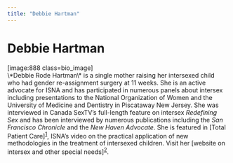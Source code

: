 ```yaml
---
title: "Debbie Hartman"
---
```


# Debbie Hartman

<p>[image:888 class=bio_image]  <br />
\*Debbie Rode Hartman\* is a single mother raising her intersexed child who had gender re-assignment surgery at 11 weeks. She is an active advocate for <span class="caps">ISNA</span> and has participated in numerous panels about intersex including presentations to the National Organization of Women and the University of Medicine and Dentistry in Piscataway New Jersey. She was interviewed in Canada SexTV&#8217;s full-length feature on intersex <em>Redefining Sex</em> and has been interviewed by numerous publications including the <em>San Francisco Chronicle</em> and the <em>New Haven Advocate</em>. She is featured in [Total Patient Care]<sup class="footnote" id="fnrev20480030365d88eb359c007-1"><a href="#fn20480030365d88eb359c007-1">1</a></sup>, <span class="caps">ISNA</span>&#8217;s video on the practical application of new methodologies in the treatment of intersexed children. Visit her [website on intersex and other special needs]<sup class="footnote" id="fnrev20480030365d88eb359c007-2"><a href="#fn20480030365d88eb359c007-2">2</a></sup>.</p>

 [1]: totalpatientcare
 [2]: http://www.geocities.com/elee2_2000/indexdebandkellspage.html